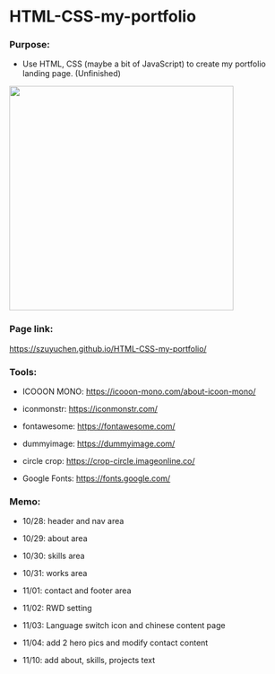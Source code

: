 # HTML-CSS-my-portfolio

### Purpose: 

- Use HTML, CSS (maybe a bit of JavaScript) to create my portfolio landing page. (Unfinished)

<img src="" width=400>

### Page link:

https://szuyuchen.github.io/HTML-CSS-my-portfolio/

### Tools:

- ICOOON MONO: https://icooon-mono.com/about-icoon-mono/

- iconmonstr: https://iconmonstr.com/

- fontawesome: https://fontawesome.com/

- dummyimage: https://dummyimage.com/

- circle crop: https://crop-circle.imageonline.co/

- Google Fonts: https://fonts.google.com/

### Memo: 

- 10/28: header and nav area

- 10/29: about area

- 10/30: skills area

- 10/31: works area

- 11/01: contact and footer area

- 11/02: RWD setting

- 11/03: Language switch icon and chinese content page

- 11/04: add 2 hero pics and modify contact content  

- 11/10: add about, skills, projects text
